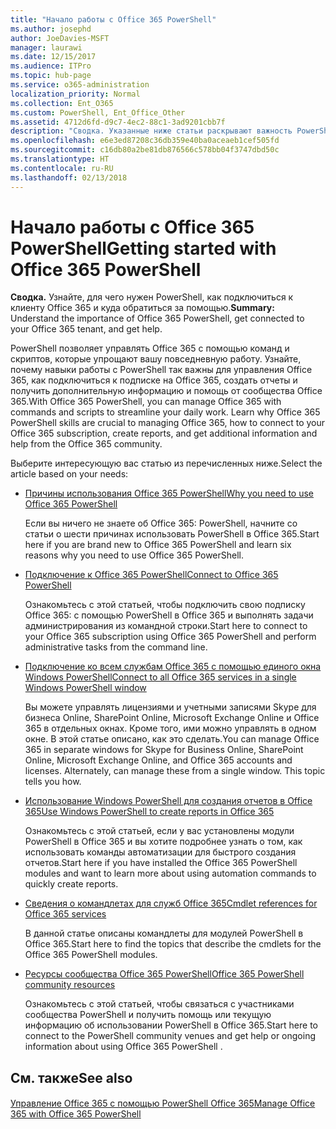 ```yaml
---
title: "Начало работы с Office 365 PowerShell"
ms.author: josephd
author: JoeDavies-MSFT
manager: laurawi
ms.date: 12/15/2017
ms.audience: ITPro
ms.topic: hub-page
ms.service: o365-administration
localization_priority: Normal
ms.collection: Ent_O365
ms.custom: PowerShell, Ent_Office_Other
ms.assetid: 4712d6fd-d9c7-4ec2-88c1-3ad9201cbb7f
description: "Сводка. Указанные ниже статьи раскрывают важность PowerShell в Office 365 и объясняют, как подключиться к клиенту Office 365: и где получить поддержку."
ms.openlocfilehash: e6e3ed87208c36db359e40ba0aceaeb1cef505fd
ms.sourcegitcommit: c16db80a2be81db876566c578bb04f3747dbd50c
ms.translationtype: HT
ms.contentlocale: ru-RU
ms.lasthandoff: 02/13/2018
---
```

# <a name="getting-started-with-office-365-powershell"></a><span data-ttu-id="ecb1d-103">Начало работы с Office 365 PowerShell</span><span class="sxs-lookup"><span data-stu-id="ecb1d-103">Getting started with Office 365 PowerShell</span></span>

 <span data-ttu-id="ecb1d-104">**Сводка.** Узнайте, для чего нужен PowerShell, как подключиться к клиенту Office 365 и куда обратиться за помощью.</span><span class="sxs-lookup"><span data-stu-id="ecb1d-104">**Summary:** Understand the importance of Office 365 PowerShell, get connected to your Office 365 tenant, and get help.</span></span>
  
<span data-ttu-id="ecb1d-p101">PowerShell позволяет управлять Office 365 с помощью команд и скриптов, которые упрощают вашу повседневную работу. Узнайте, почему навыки работы с PowerShell так важны для управления Office 365, как подключиться к подписке на Office 365, создать отчеты и получить дополнительную информацию и помощь от сообщества Office 365.</span><span class="sxs-lookup"><span data-stu-id="ecb1d-p101">With Office 365 PowerShell, you can manage Office 365 with commands and scripts to streamline your daily work. Learn why Office 365 PowerShell skills are crucial to managing Office 365, how to connect to your Office 365 subscription, create reports, and get additional information and help from the Office 365 community.</span></span>
  
<span data-ttu-id="ecb1d-107">Выберите интересующую вас статью из перечисленных ниже.</span><span class="sxs-lookup"><span data-stu-id="ecb1d-107">Select the article based on your needs:</span></span>
  
- [<span data-ttu-id="ecb1d-108">Причины использования Office 365 PowerShell</span><span class="sxs-lookup"><span data-stu-id="ecb1d-108">Why you need to use Office 365 PowerShell</span></span>](why-you-need-to-use-office-365-powershell.md)
    
    <span data-ttu-id="ecb1d-109">Если вы ничего не знаете об Office 365: PowerShell, начните со статьи о шести причинах использовать PowerShell в Office 365.</span><span class="sxs-lookup"><span data-stu-id="ecb1d-109">Start here if you are brand new to Office 365 PowerShell and learn six reasons why you need to use Office 365 PowerShell.</span></span> 
    
- [<span data-ttu-id="ecb1d-110">Подключение к Office 365 PowerShell</span><span class="sxs-lookup"><span data-stu-id="ecb1d-110">Connect to Office 365 PowerShell</span></span>](connect-to-office-365-powershell.md)
    
    <span data-ttu-id="ecb1d-111">Ознакомьтесь с этой статьей, чтобы подключить свою подписку Office 365: с помощью PowerShell в Office 365 и выполнять задачи администрирования из командной строки.</span><span class="sxs-lookup"><span data-stu-id="ecb1d-111">Start here to connect to your Office 365 subscription using Office 365 PowerShell and perform administrative tasks from the command line.</span></span>
    
- [<span data-ttu-id="ecb1d-112">Подключение ко всем службам Office 365 с помощью единого окна Windows PowerShell</span><span class="sxs-lookup"><span data-stu-id="ecb1d-112">Connect to all Office 365 services in a single Windows PowerShell window</span></span>](connect-to-all-office-365-services-in-a-single-windows-powershell-window.md)
    
    <span data-ttu-id="ecb1d-p102">Вы можете управлять лицензиями и учетными записями Skype для бизнеса Online, SharePoint Online, Microsoft Exchange Online и Office 365 в отдельных окнах. Кроме того, ими можно управлять в одном окне. В этой статье описано, как это сделать.</span><span class="sxs-lookup"><span data-stu-id="ecb1d-p102">You can manage Office 365 in separate windows for Skype for Business Online, SharePoint Online, Microsoft Exchange Online, and Office 365 accounts and licenses. Alternately, can manage these from a single window. This topic tells you how.</span></span>
    
- [<span data-ttu-id="ecb1d-116">Использование Windows PowerShell для создания отчетов в Office 365</span><span class="sxs-lookup"><span data-stu-id="ecb1d-116">Use Windows PowerShell to create reports in Office 365</span></span>](use-windows-powershell-to-create-reports-in-office-365.md)
    
    <span data-ttu-id="ecb1d-117">Ознакомьтесь с этой статьей, если у вас установлены модули PowerShell в Office 365 и вы хотите подробнее узнать о том, как использовать команды автоматизации для быстрого создания отчетов.</span><span class="sxs-lookup"><span data-stu-id="ecb1d-117">Start here if you have installed the Office 365 PowerShell modules and want to learn more about using automation commands to quickly create reports.</span></span> 
    
- [<span data-ttu-id="ecb1d-118">Сведения о командлетах для служб Office 365</span><span class="sxs-lookup"><span data-stu-id="ecb1d-118">Cmdlet references for Office 365 services</span></span>](cmdlet-references-for-office-365-services.md)
    
    <span data-ttu-id="ecb1d-119">В данной статье описаны командлеты для модулей PowerShell в Office 365.</span><span class="sxs-lookup"><span data-stu-id="ecb1d-119">Start here to find the topics that describe the cmdlets for the Office 365 PowerShell modules.</span></span>
    
- [<span data-ttu-id="ecb1d-120">Ресурсы сообщества Office 365 PowerShell</span><span class="sxs-lookup"><span data-stu-id="ecb1d-120">Office 365 PowerShell community resources</span></span>](office-365-powershell-community-resources.md)
    
    <span data-ttu-id="ecb1d-121">Ознакомьтесь с этой статьей, чтобы связаться с участниками сообщества PowerShell и получить помощь или текущую информацию об использовании PowerShell в Office 365.</span><span class="sxs-lookup"><span data-stu-id="ecb1d-121">Start here to connect to the PowerShell community venues and get help or ongoing information about using Office 365 PowerShell .</span></span>
    
## <a name="see-also"></a><span data-ttu-id="ecb1d-122">См. также</span><span class="sxs-lookup"><span data-stu-id="ecb1d-122">See also</span></span>

#### 

[<span data-ttu-id="ecb1d-123">Управление Office 365 с помощью PowerShell Office 365</span><span class="sxs-lookup"><span data-stu-id="ecb1d-123">Manage Office 365 with Office 365 PowerShell</span></span>](manage-office-365-with-office-365-powershell.md)


